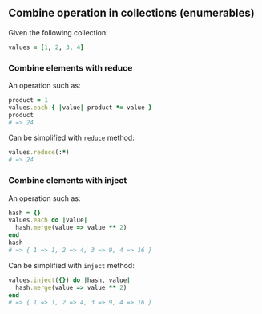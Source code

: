 ## Combine operation in collections (enumerables)

Given the following collection:

```ruby
values = [1, 2, 3, 4]
```

### Combine elements with **reduce**

An operation such as:

```ruby
product = 1
values.each { |value| product *= value }
product
# => 24
```

Can be simplified with `reduce` method:

```ruby
values.reduce(:*)
# => 24
```

### Combine elements with **inject**

An operation such as:
```ruby
hash = {}
values.each do |value|
  hash.merge(value => value ** 2)
end
hash
# => { 1 => 1, 2 => 4, 3 => 9, 4 => 16 }
```

Can be simplified with `inject` method:

```ruby
values.inject({}) do |hash, value|
  hash.merge(value => value ** 2)
end
# => { 1 => 1, 2 => 4, 3 => 9, 4 => 16 }
```
